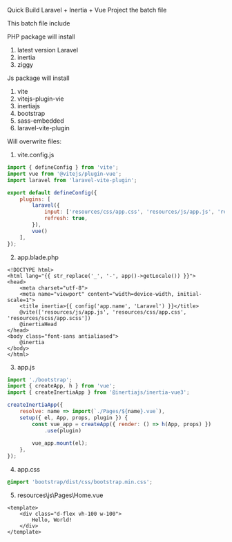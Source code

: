 Quick Build Laravel + Inertia + Vue Project the batch file

This batch file include

PHP package will install
1. latest version Laravel
2. inertia
3. ziggy

Js package will install
1. vite
2. vitejs-plugin-vie
3. inertiajs
4. bootstrap
5. sass-embedded
6. laravel-vite-plugin

Will overwrite files:
1. vite.config.js
```javascript
import { defineConfig } from 'vite';
import vue from '@vitejs/plugin-vue';
import laravel from 'laravel-vite-plugin';

export default defineConfig({
    plugins: [
        laravel({
            input: ['resources/css/app.css', 'resources/js/app.js', 'resources/scss/app.scss'],
            refresh: true,
        }),
        vue()
    ],
});
```

2. app.blade.php
```blade
<!DOCTYPE html>
<html lang="{{ str_replace('_', '-', app()->getLocale()) }}">
<head>
    <meta charset="utf-8">
    <meta name="viewport" content="width=device-width, initial-scale=1">
    <title inertia>{{ config('app.name', 'Laravel') }}</title>
    @vite(['resources/js/app.js', 'resources/css/app.css', 'resources/scss/app.scss'])
    @inertiaHead
</head>
<body class="font-sans antialiased">
    @inertia
</body>
</html>
```

3. app.js
```javascript
import './bootstrap';
import { createApp, h } from 'vue';
import { createInertiaApp } from '@inertiajs/inertia-vue3';

createInertiaApp({
    resolve: name => import(`./Pages/${name}.vue`),
    setup({ el, App, props, plugin }) {
        const vue_app = createApp({ render: () => h(App, props) })
            .use(plugin)
        
        vue_app.mount(el);
    },
});
```

4. app.css
```css
@import 'bootstrap/dist/css/bootstrap.min.css';
```

5. resources\js\Pages\Home.vue
```vue
<template>
    <div class="d-flex vh-100 w-100">
        Hello, World!
    </div>
</template>
```